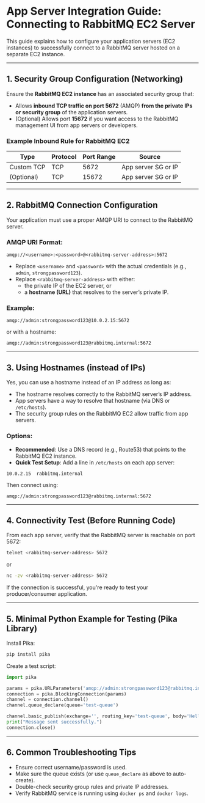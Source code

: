 
# App Server Integration Guide: Connecting to RabbitMQ EC2 Server

This guide explains how to configure your application servers (EC2 instances) to successfully connect to a RabbitMQ server hosted on a separate EC2 instance.

---

## 1. Security Group Configuration (Networking)

Ensure the **RabbitMQ EC2 instance** has an associated security group that:

- Allows **inbound TCP traffic on port 5672** (AMQP) **from the private IPs or security group** of the application servers.
- (Optional) Allows port **15672** if you want access to the RabbitMQ management UI from app servers or developers.

### Example Inbound Rule for RabbitMQ EC2

| Type        | Protocol | Port Range | Source              |
|-------------|----------|------------|---------------------|
| Custom TCP  | TCP      | 5672       | App server SG or IP |
| (Optional)  | TCP      | 15672      | App server SG or IP |

---

## 2. RabbitMQ Connection Configuration

Your application must use a proper AMQP URI to connect to the RabbitMQ server.

### AMQP URI Format:

```
amqp://<username>:<password>@<rabbitmq-server-address>:5672
```

- Replace `<username>` and `<password>` with the actual credentials (e.g., `admin`, `strongpassword123`).
- Replace `<rabbitmq-server-address>` with either:
  - the private IP of the EC2 server, or
  - a **hostname (URL)** that resolves to the server’s private IP.

### Example:

```
amqp://admin:strongpassword123@10.0.2.15:5672
```

or with a hostname:

```
amqp://admin:strongpassword123@rabbitmq.internal:5672
```

---

## 3. Using Hostnames (instead of IPs)

Yes, you can use a hostname instead of an IP address as long as:

- The hostname resolves correctly to the RabbitMQ server’s IP address.
- App servers have a way to resolve that hostname (via DNS or `/etc/hosts`).
- The security group rules on the RabbitMQ EC2 allow traffic from app servers.

### Options:

- **Recommended**: Use a DNS record (e.g., Route53) that points to the RabbitMQ EC2 instance.
- **Quick Test Setup**: Add a line in `/etc/hosts` on each app server:

```
10.0.2.15  rabbitmq.internal
```

Then connect using:

```
amqp://admin:strongpassword123@rabbitmq.internal:5672
```

---

## 4. Connectivity Test (Before Running Code)

From each app server, verify that the RabbitMQ server is reachable on port 5672:

```bash
telnet <rabbitmq-server-address> 5672
```

or

```bash
nc -zv <rabbitmq-server-address> 5672
```

If the connection is successful, you're ready to test your producer/consumer application.

---

## 5. Minimal Python Example for Testing (Pika Library)

Install Pika:

```bash
pip install pika
```

Create a test script:

```python
import pika

params = pika.URLParameters('amqp://admin:strongpassword123@rabbitmq.internal:5672')
connection = pika.BlockingConnection(params)
channel = connection.channel()
channel.queue_declare(queue='test-queue')

channel.basic_publish(exchange='', routing_key='test-queue', body='Hello from app server!')
print("Message sent successfully.")
connection.close()
```

---

## 6. Common Troubleshooting Tips

- Ensure correct username/password is used.
- Make sure the queue exists (or use `queue_declare` as above to auto-create).
- Double-check security group rules and private IP addresses.
- Verify RabbitMQ service is running using `docker ps` and `docker logs`.

